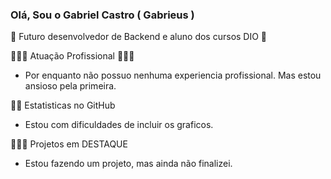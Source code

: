 ### Olá, Sou o Gabriel Castro ( Gabrieus )

🥷 Futuro desenvolvedor de Backend  e aluno dos cursos DIO 🥷


👨🏻‍🎓 Atuação Profissional 👨🏻‍🎓
- Por enquanto não possuo nenhuma experiencia profissional. Mas estou ansioso pela primeira.

🤵🏽 Estatisticas no GitHub
- Estou com dificuldades de incluir os graficos.

🧙🏽‍♂️ Projetos em DESTAQUE 
- Estou fazendo um projeto, mas ainda não finalizei.

